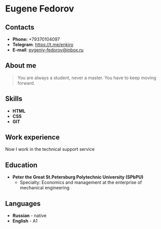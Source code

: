 # Eugene Fedorov
## Contacts
  * **Phone:** +79370104097
  * **Telegram**: https://t.me/enkiro
  * **E-mail**: evgeniy-fedorov@inbox.ru
## About me
> You are always a student, never a master. You have to keep moving forward. 
## Skills
  * **HTML**
  * **CSS**
  * **GIT**

## Work experience
Now I work in the technical support service
## Education
* **Peter the Great St.Petersburg Polytechnic University (SPbPU)**
  + Specialty: Economics and management at the enterprise of mechanical engineering
## Languages
* **Russian** - native
* **English** - A1



